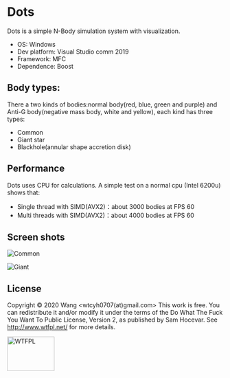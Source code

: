 # Dots
 Dots is a simple N-Body simulation system with visualization. 

* OS: Windows  
* Dev platform: Visual Studio comm 2019  
* Framework: MFC  
* Dependence: Boost
## Body types:
  There a two kinds of bodies:normal body(red, blue, green and purple) and Anti-G body(negative mass body, white and yellow), each kind has three types:
  - Common
  - Giant star
  - Blackhole(annular shape accretion disk)
  
## Performance
  Dots uses CPU for calculations. A simple test on a normal cpu (Intel 6200u) shows that:
  - Single thread with SIMD(AVX2)：about 3000 bodies at FPS 60
  - Multi threads with SIMD(AVX2)：about 4000 bodies at FPS 60
  
## Screen shots
![Common](../master/Screenshots/common.gif)
  
![Giant](../master/Screenshots/giant.gif)  
  
## License  

Copyright © 2020 Wang <wtcyh0707(at)gmail.com>
This work is free. You can redistribute it and/or modify it under the
terms of the Do What The Fuck You Want To Public License, Version 2,
as published by Sam Hocevar. See http://www.wtfpl.net/ for more details.  

<a href="http://www.wtfpl.net/"><img
       src="http://www.wtfpl.net/wp-content/uploads/2012/12/logo-220x1601.png"
       width="110" height="80" alt="WTFPL" /></a>
